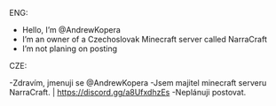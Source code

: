ENG:

- Hello, I’m @AndrewKopera
- I’m an owner of a Czechoslovak Minecraft server called NarraCraft
- I’m not planing on posting


CZE:

-Zdravím, jmenuji se @AndrewKopera
-Jsem majitel minecraft serveru NarraCraft. | https://discord.gg/a8UfxdhzEs
-Neplánuji postovat.


<!---
AndrewKopera/AndrewKopera is a ✨ special ✨ repository because its `README.md` (this file) appears on your GitHub profile.
You can click the Preview link to take a look at your changes.
--->
